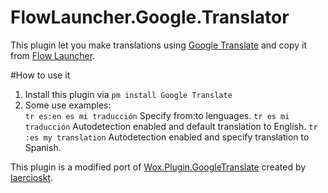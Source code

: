 # FlowLauncher.Google.Translator

This plugin let you make translations using [Google Translate](https://translate.google.com/) and copy it from [Flow Launcher](https://www.flowlauncher.com/).

#How to use it
1. Install this plugin via `pm install Google Translate`
2. Some use examples:  
  `tr es:en es mi traducción` Specify from:to lenguages. 
  `tr es mi traducción` Autodetection enabled and default translation to English. 
  `tr :es my translation` Autodetection enabled and specify translation to Spanish. 
                       
This plugin is a modified port of [Wox.Plugin.GoogleTranslate](https://github.com/laercioskt/Wox.Plugin.GoogleTranslate) created by [laercioskt](https://github.com/laercioskt).
